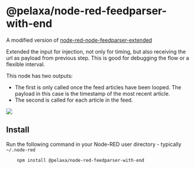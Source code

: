 @pelaxa/node-red-feedparser-with-end
========================

A modified version of [node-red-node-feedparser-extended](https://github.com/arossmann/node-red-contrib-feedparser-extended) 

Extended the input for injection, not only for timing, but also receiving the url as payload from previous step. 
This is good for debugging the flow or a flexible interval.

This node has two outputs:  
- The first is only called once the feed articles have been looped.  The payload in this case is the timestamp of the most recent article.
- The second is called for each article in the feed.

![](screenshot.png)


Install
-------

Run the following command in your Node-RED user directory - typically `~/.node-red`

        npm install @pelaxa/node-red-feedparser-with-end
